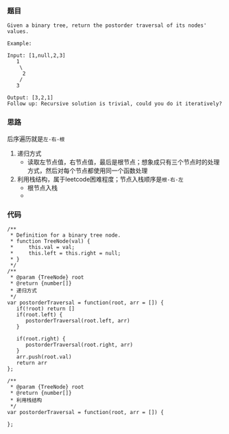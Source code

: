### 题目
```
Given a binary tree, return the postorder traversal of its nodes' values.

Example:

Input: [1,null,2,3]
   1
    \
     2
    /
   3

Output: [3,2,1]
Follow up: Recursive solution is trivial, could you do it iteratively?
```

### 思路
后序遍历就是`左-右-根`
1. 递归方式
   - 读取左节点值，右节点值，最后是根节点；想象成只有三个节点时的处理方式，然后对每个节点都使用同一个函数处理
2. 利用栈结构，属于leetcode困难程度；节点入栈顺序是`根-右-左`
   - 根节点入栈
   - 

### 代码
```
/**
 * Definition for a binary tree node.
 * function TreeNode(val) {
 *     this.val = val;
 *     this.left = this.right = null;
 * }
 */
/**
 * @param {TreeNode} root
 * @return {number[]}
 * 递归方式
 */
var postorderTraversal = function(root, arr = []) {
   if(!root) return []
   if(root.left) {
      postorderTraversal(root.left, arr)
   }

   if(root.right) {
      postorderTraversal(root.right, arr)
   }
   arr.push(root.val)
   return arr
};

/**
 * @param {TreeNode} root
 * @return {number[]}
 * 利用栈结构
 */
var postorderTraversal = function(root, arr = []) {
   
};
```

